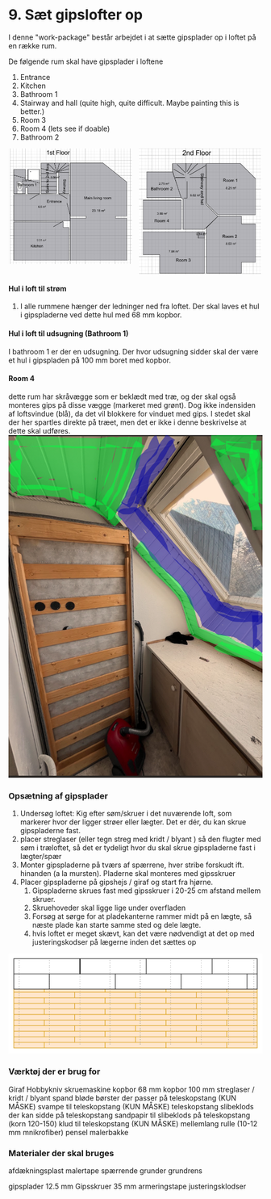 # 9. Sæt gipslofter op


I denne "work-package" består arbejdet i at sætte gipsplader op i loftet på en række rum. 

De følgende rum skal have gipsplader i loftene

1. Entrance
2. Kitchen
3. Bathroom 1
4. Stairway and hall (quite high, quite difficult. Maybe painting this is better.)
5. Room 3
6. Room 4 (lets see if doable)
7. Bathroom 2

<p style="text-align:center;">
  <img src="figures/1stFloor.png" alt="1. sal"
       style="width:48%;display:inline-block;vertical-align:top;margin-right:2%;break-inside:avoid;page-break-inside:avoid;">
  <img src="figures/2ndFloor.png" alt="2. sal"
       style="width:48%;display:inline-block;vertical-align:top;break-inside:avoid;page-break-inside:avoid;">
</p>


#### Hul i loft til strøm
1. I alle rummene hænger der ledninger ned fra loftet. Der skal laves et hul i gipspladerne ved dette hul med 68 mm kopbor.

#### Hul i loft til udsugning (Bathroom 1)

I bathroom 1 er der en udsugning. Der hvor udsugning sidder skal der være et hul i gipspladen på 100 mm boret med kopbor.

#### Room 4
dette rum har skråvægge som er beklædt med træ, og der skal også monteres gips på disse vægge (markeret med grønt). Dog ikke indensiden af loftsvindue (blå), da det vil blokkere for vinduet med gips. I stedet skal der her spartles direkte på træet, men det er ikke i denne beskrivelse at dette skal udføres.
![alt text](figures/image-21.png)



### Opsætning af gipsplader
1. Undersøg loftet: Kig efter søm/skruer i det nuværende loft, som markerer hvor der ligger strøer eller lægter. Det er dér, du kan skrue gipspladerne fast.
2. placer streglaser (eller tegn streg med kridt / blyant ) så den flugter med søm i træloftet, så det er tydeligt hvor du skal skrue gipspladerne fast i lægter/spær
3. Monter gipspladerne på tværs af spærrene, hver stribe forskudt ift. hinanden (a la mursten). Pladerne skal monteres med gipsskruer
4. Placer gipspladerne på gipshejs / giraf og start fra hjørne. 
   1. Gipspladerne skrues fast med gipsskruer i 20-25 cm afstand mellem skruer. 
   2. Skruehoveder skal ligge lige under overfladen
   3. Forsøg at sørge for at pladekanterne rammer midt på en lægte, så næste plade kan starte samme sted og dele lægte.
   4. hvis loftet er meget skævt, kan det være nødvendigt at det op med justeringskodser på lægerne inden det sættes op

![alt text](figures/image-20.png)


### Værktøj der er brug for
Giraf
Hobbykniv
skruemaskine
kopbor 68 mm
kopbor 100 mm
streglaser / kridt / blyant
spand
bløde børster der passer på teleskopstang (KUN MÅSKE)
svampe til teleskopstang (KUN MÅSKE)
teleskopstang
slibeklods der kan sidde på teleskopstang
sandpapir til slibeklods på teleskopstang (korn 120-150)
klud til teleskopstang (KUN MÅSKE)
mellemlang rulle (10-12 mm mnikrofiber)
pensel
malerbakke

### Materialer der skal bruges
afdækningsplast
malertape
spærrende grunder
grundrens

gipsplader 12.5 mm
Gipsskruer 35 mm
armeringstape
justeringsklodser
